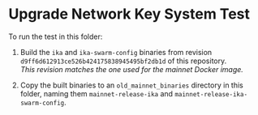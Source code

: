 # Upgrade Network Key System Test

To run the test in this folder:

1. Build the `ika` and `ika-swarm-config` binaries from revision `d9ff6d612913ce526b424175838945495bf2db1d` of this
   repository.  
   _This revision matches the one used for the mainnet Docker image._

2. Copy the built binaries to an `old_mainnet_binaries` directory in this folder, naming them `mainnet-release-ika` and
   `mainnet-release-ika-swarm-config`.
